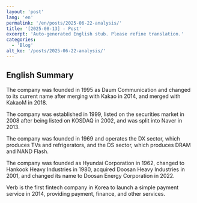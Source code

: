 ```yaml
---
layout: 'post'
lang: 'en'
permalink: '/en/posts/2025-06-22-analysis/'
title: '[2025-08-13] - Post'
excerpt: 'Auto-generated English stub. Please refine translation.'
categories:
  - 'Blog'
alt_ko: '/posts/2025-06-22-analysis/'
---
```


## English Summary


The company was founded in 1995 as Daum Communication and changed to its current name after merging with Kakao in 2014, and merged with KakaoM in 2018.</p>


The company was established in 1999, listed on the securities market in 2008 after being listed on KOSDAQ in 2002, and was split into Naver in 2013.</p>


The company was founded in 1969 and operates the DX sector, which produces TVs and refrigerators, and the DS sector, which produces DRAM and NAND Flash.</p>


The company was founded as Hyundai Corporation in 1962, changed to Hankook Heavy Industries in 1980, acquired Doosan Heavy Industries in 2001, and changed its name to Doosan Energy Corporation in 2022.</p>


Verb is the first fintech company in Korea to launch a simple payment service in 2014, providing payment, finance, and other services.</p>
